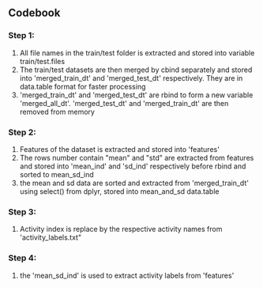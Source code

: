 ## Codebook

### Step 1:
1. All file names in the train/test folder is extracted and stored into variable train/test.files
2. The train/test datasets are then merged by cbind separately and stored into 'merged_train_dt' and 'merged_test_dt' respectively. They are in data.table format for faster processing
3. 'merged_train_dt' and 'merged_test_dt' are rbind to form a new variable 'merged_all_dt'. 'merged_test_dt' and 'merged_train_dt' are then removed from memory

### Step 2:
1. Features of the dataset is extracted and stored into 'features'
2. The rows number contain "mean" and "std" are extracted from features and stored into 'mean_ind' and 'sd_ind' respectively before rbind and sorted to mean_sd_ind
3. the mean and sd data are sorted and extracted from 'merged_train_dt' using select() from dplyr, stored into mean_and_sd data.table

### Step 3:
1. Activity index is replace by the respective activity names from 'activity_labels.txt"

### Step 4:
1. the 'mean_sd_ind' is used to extract activity labels from 'features'

